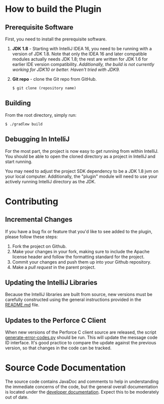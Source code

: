 # How to build the Plugin


## Prerequisite Software

First, you need to install the prerequisite software.

1. **JDK 1.8** - Starting with IntelliJ IDEA 16, you need to be running with
   a version of JDK 1.8.  Note that only the IDEA 16 and later compatible modules
   actually needs JDK 1.8; the rest are written for JDK 1.6 for earlier
   IDE version compatibility.  *Additionally, the build is not currently working for JDK10 or better.  Haven't tried
   with JDK9.*
1. **Git repo** - clone the Git repo from GitHub.
   
   ```(bash)
   $ git clone (repository name)
   ```

## Building

From the root directory, simply run:

```(bash)
$ ./gradlew build
```


## Debugging In IntelliJ

For the most part, the project is now easy to get running from within
IntelliJ.  You should be able to open the cloned directory as a project
in IntelliJ and start running.

You may need to adjust the project SDK dependency to be a JDK 1.8 jvm on
your local computer.  Additionally, the "plugin" module will need to
use your actively running IntelliJ directory as the JDK.


# Contributing

## Incremental Changes

If you have a bug fix or feature that you'd like to see added to the plugin,
please follow these steps:

1. Fork the project on Github.
1. Make your changes in your fork, making sure to include the Apache license header
   and follow the formatting standard for the project.
1. Commit your changes and push them up into your Github repository.
1. Make a *pull request* in the parent project.


## Updating the IntelliJ Libraries

Because the IntelliJ libraries are built from source, new versions
must be carefully constructed using the general instructions provided
in the [README.md](lib/173/README.md) file.


## Updates to the Perforce C Client

When new versions of the Perforce C client source are released, the script
[generate-error-codes.py](p4java/generate-error-codes.py) should be run.  This will
update the message code ID interface.  It's good practice to compare the update against
the previous version, so that changes in the code can be tracked.


# Source Code Documentation

The source code contains JavaDoc and comments to help in understanding the immediate
concerns of the code, but the general overall documentation is located under the
[developer documentation](docs/dev).  Expect this to be moderately
out of date.
